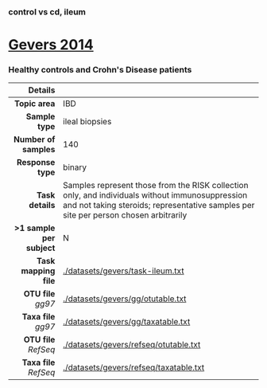### control vs cd, ileum
# [Gevers 2014]( ../docs/gevers.html )
### Healthy controls and Crohn's Disease patients

| Details                   |                                                           |
| ------------------------: |-----------------------------------------------------------|
| **Topic area**                | IBD                                                |
| **Sample type**               | ileal biopsies                                         |
| **Number of samples**         | 140                                         |
| **Response type**             | binary                                           |
| **Task details**              | Samples represent those from the RISK collection only, and individuals without immunosuppression and not taking steroids; representative samples per site per person chosen arbitrarily                                  |
| **>1 sample per subject**     | N                                        |
| **Task mapping file**         | [./datasets/gevers/task-ileum.txt](../datasets/gevers/task-ileum.txt)                                 |
| **OTU file** *gg97*           | [./datasets/gevers/gg/otutable.txt](../datasets/gevers/gg/otutable.txt)                             |
| **Taxa file** *gg97*          | [./datasets/gevers/gg/taxatable.txt](../datasets/gevers/gg/taxatable.txt)                          |
| **OTU file** *RefSeq*         | [./datasets/gevers/refseq/otutable.txt](../datasets/gevers/refseq/otutable.txt)                    |
| **Taxa file** *RefSeq*        | [./datasets/gevers/refseq/taxatable.txt](../datasets/gevers/refseq/taxatable.txt)                  |